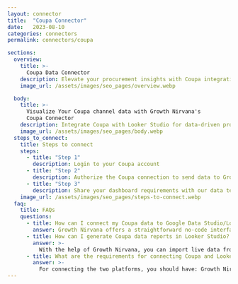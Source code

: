 ```yaml
---
layout: connector
title:  "Coupa Connector"
date:   2023-08-10
categories: connectors
permalink: connectors/coupa

sections:
  overview:
    title: >-
      Coupa Data Connector
    description: Elevate your procurement insights with Coupa integration. Seamlessly merge procurement data from Coupa with Looker Studio's analytical capabilities, unlocking insights that drive purchasing strategies, supply chain performance, and operational efficiency.
    image_url: /assets/images/seo_pages/overview.webp

  body:
    title: >-
      Visualize Your Coupa channel data with Growth Nirvana's
      Coupa Connector
    description: Integrate Coupa with Looker Studio for data-driven procurement analytics that guide your purchasing strategies.
    image_url: /assets/images/seo_pages/body.webp
  steps_to_connect:
    title: Steps to connect
    steps:
      - title: "Step 1"
        description: Login to your Coupa account
      - title: "Step 2"
        description: Authorize the Coupa connection to send data to Growth Nirvana
      - title: "Step 3"
        description: Share your dashboard requirements with our data team. We will build the report for you.
    image_url: /assets/images/seo_pages/steps-to-connect.webp
  faq:
    title: FAQs
    questions:
      - title: How can I connect my Coupa data to Google Data Studio/Looker Studio?
        answer: Growth Nirvana offers a straightforward no-code interface to connect to Coupa data sources.
      - title: How can I generate Coupa data reports in Looker Studio?
        answer: >-
          With the help of Growth Nirvana, you can import live data from Coupa into Looker Studio. These data can be viewed in charts, tables, and dashboards to generate branded reports that can be shared instantly.
      - title: What are the requirements for connecting Coupa and Looker Studio?
        answer: >-
          For connecting the two platforms, you should have: Growth Nirvana Account and Coupa Ads Account
---
```

